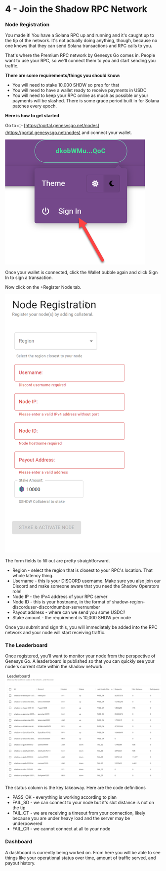# 4 - Join the Shadow RPC Network

### Node Registration

You made it! You have a Solana RPC up and running and it's caught up to the tip of the network. It's not actually doing anything, though, because no one knows that they can send Solana transactions and RPC calls to you.&#x20;

That's where the Premium RPC network by Genesys Go comes in. People want to use your RPC, so we'll connect them to you and start sending you traffic.

**There are some requirements/things you should know:**

* You will need to stake 10,000 SHDW so prep for that
* You will need to have a wallet ready to receive payments in USDC
* You will need to keep your RPC online as much as possible or your payments will be slashed. There is some grace period built in for Solana patches every epoch.

**Here is how to get started**

Go to 👉 [https://portal.genesysgo.net/nodes](https://portal.genesysgo.net/nodes) and connect your wallet.

![](<../../.gitbook/assets/image (2) (2).png>)

Once your wallet is connected, click the Wallet bubble again and click Sign In to sign a transaction.

Now click on the +Register Node tab.

![](<../../.gitbook/assets/image (1) (1).png>)

The form fields to fill out are pretty straightforward.

* Region - select the region that is closest to your RPC's location. That whole latency thing.
* Username - this is your DISCORD username. Make sure you also join our Discord and make someone aware that you need the Shadow Operators role!
* Node IP - the IPv4 address of your RPC server
* Node ID - this is your hostname, in the format of shadow-region-discorduser-discordnumber-servernumber
* Payout address - where can we send you some USDC?
* Stake amount - the requirement is 10,000 SHDW per node

Once you submit and sign this, you will immediately be added into the RPC network and your node will start receiving traffic.

### The Leaderboard

Once registered, you'll want to monitor your node from the perspective of Genesys Go. A leaderboard is published so that you can quickly see your node's current state within the shadow network.

![](<../../.gitbook/assets/image (2) (3).png>)

The status column is the key takeaway. Here are the code definitions

* PASS\_OK - everything is working according to plan
* FAIL\_SD - we can connect to your node but it's slot distance is not on the tip
* FAIL\_CT - we are receiving a timeout from your connection, likely because you are under heavy load and the server may be underpowered
* FAIL\_CR - we cannot connect at all to your node

### Dashboard

A dashboard is currently being worked on. From here you will be able to see things like your operational status over time, amount of traffic served, and payout history.
